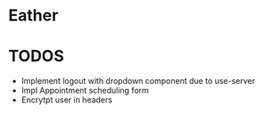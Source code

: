 # Eather

# TODOS
- Implement logout with dropdown component due to use-server
- Impl Appointment scheduling form
- Encrytpt user in headers

